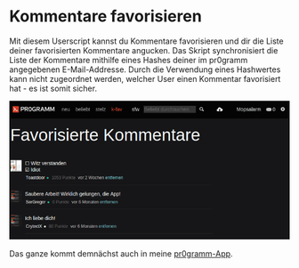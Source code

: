 # Kommentare favorisieren

Mit diesem Userscript kannst du Kommentare favorisieren und dir die Liste
deiner favorisierten Kommentare angucken. Das Skript synchronisiert die
Liste der Kommentare mithilfe eines Hashes deiner im pr0gramm angegebenen
E-Mail-Addresse. Durch die Verwendung eines Hashwertes kann nicht zugeordnet
werden, welcher User einen Kommentar favorisiert hat - es ist somit sicher.

![Screenshot](screenshot.png)

Das ganze kommt demnächst auch in meine [pr0gramm-App](https://mopsalarm.github.io/Pr0).
